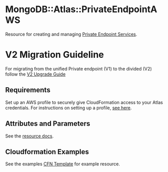 # MongoDB::Atlas::PrivateEndpointAWS

Resource for creating and managing [Private Endpoint Services](https://www.mongodb.com/docs/api/doc/atlas-admin-api-v2/group/endpoint-private-endpoint-services).

# V2 Migration Guideline

For migrating from the unified Private endpoint (V1) to the divided (V2) follow the [V2 Upgrade Guide](../private-endpoint/upgradeguidev2/V2-UpgradeGuide.md)

## Requirements

Set up an AWS profile to securely give CloudFormation access to your Atlas credentials.
For instructions on setting up a profile, [see here](/README.md#mongodb-atlas-api-keys-credential-management).

## Attributes and Parameters

See the [resource docs](docs/README.md).

## Cloudformation Examples

See the examples [CFN Template](/examples/private-endpoint/privateEndpointV2.json) for example resource.
